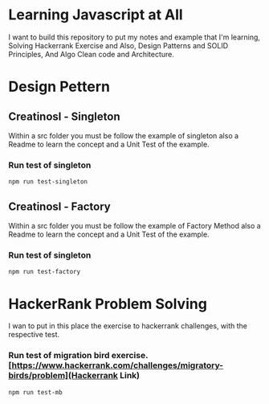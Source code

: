 # Learning Javascript at All

I want to build this repository to put my notes and example that I'm learning, Solving Hackerrank Exercise and Also, Design Patterns and SOLID Principles, And Algo Clean code and Architecture.

# Design Pettern

## Creatinosl - Singleton
Within a src folder you must be follow the example of singleton also a Readme to learn the concept and a Unit Test of the example.

### Run test of singleton 
`npm run test-singleton`

## Creatinosl - Factory
Within a src folder you must be follow the example of Factory Method also a Readme to learn the concept and a Unit Test of the example.

### Run test of singleton 
`npm run test-factory`



# HackerRank Problem Solving
I wan to put in this place the exercise to hackerrank challenges, with the respective test.

### Run test of migration bird exercise. [https://www.hackerrank.com/challenges/migratory-birds/problem](Hackerrank Link)
`npm run test-mb`

